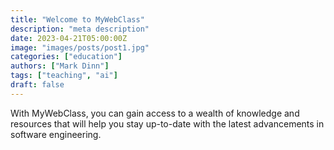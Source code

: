 ```yaml
---
title: "Welcome to MyWebClass"
description: "meta description"
date: 2023-04-21T05:00:00Z
image: "images/posts/post1.jpg"
categories: ["education"]
authors: ["Mark Dinn"]
tags: ["teaching", "ai"]
draft: false
---
```

With MyWebClass, you can gain access to a wealth of knowledge and resources that will help you stay up-to-date with the latest advancements in software engineering.
